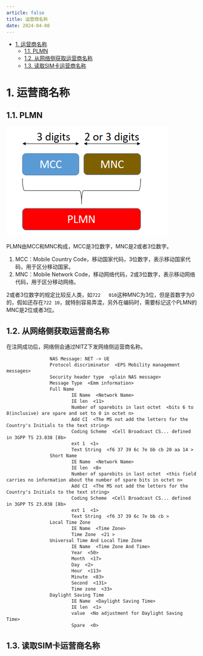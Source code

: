 ```yaml
---
article: false
title: 运营商名称
date: 2024-04-08
---
```


- [1. 运营商名称](#1-运营商名称)
  - [1.1. PLMN](#11-plmn)
  - [1.2. 从网络侧获取运营商名称](#12-从网络侧获取运营商名称)
  - [1.3. 读取SIM卡运营商名称](#13-读取sim卡运营商名称)

# 1. 运营商名称

## 1.1. PLMN

![](https://raw.githubusercontent.com/tueo/cloudimg/main/img/20240408151650.png)

PLMN由MCC和MNC构成，MCC是3位数字，MNC是2或者3位数字。

1. MCC：Mobile Country Code，移动国家代码，3位数字，表示移动国家代码，用于区分移动国家。
2. MNC：Mobile Network Code，移动网络代码，2或3位数字，表示移动网络代码，用于区分移动网络。

2或者3位数字的规定比较反人类，如`722	010`这种MNC为3位，但是首数字为0的，假如还存在`722 10`，就特别容易弄混，另外在编码时，需要标记这个PLMN的MNC是2位或者3位。




## 1.2. 从网络侧获取运营商名称

在注网成功后，网络侧会通过NITZ下发网络侧运营商名称。

```
				NAS Message: NET -> UE
				Protocol discriminator  <EPS Mobility management messages>
				Security header type  <plain NAS message>
				Message Type  <Emm information>
				Full Name
						IE Name  <Network Name>
						IE len  <11>
						Number of sparebits in last octet  <bits 6 to 8(inclusive) are spare and set to 0 in octet n>
						Add CI  <The MS not add the letters for the Country's Initials to the text string>
						Coding Scheme  <Cell Broadcast CS... defined in 3GPP TS 23.038 [8b>
						ext 1  <1>
						Text String  <f6 37 39 6c 7e bb cb 20 aa 14 >
				Short Name
						IE Name  <Network Name>
						IE len  <8>
						Number of sparebits in last octet  <this field carries no information about the number of spare bits in octet n>
						Add CI  <The MS not add the letters for the Country's Initials to the text string>
						Coding Scheme  <Cell Broadcast CS... defined in 3GPP TS 23.038 [8b>
						ext 1  <1>
						Text String  <f6 37 39 6c 7e bb cb >
				Local Time Zone
						IE Name  <Time Zone>
						Time Zone  <21 >
				Universal Time And Local Time Zone
						IE Name  <Time Zone And Time>
						Year  <50>
						Month  <17>
						Day  <2>
						Hour  <113>
						Minute  <83>
						Second  <131>
						Time zone  <33>
				Daylight Saving Time
						IE Name  <Daylight Saving Time>
						IE len  <1>
						value  <No adjustment for Daylight Saving Time>
						Spare  <0>
```


## 1.3. 读取SIM卡运营商名称


